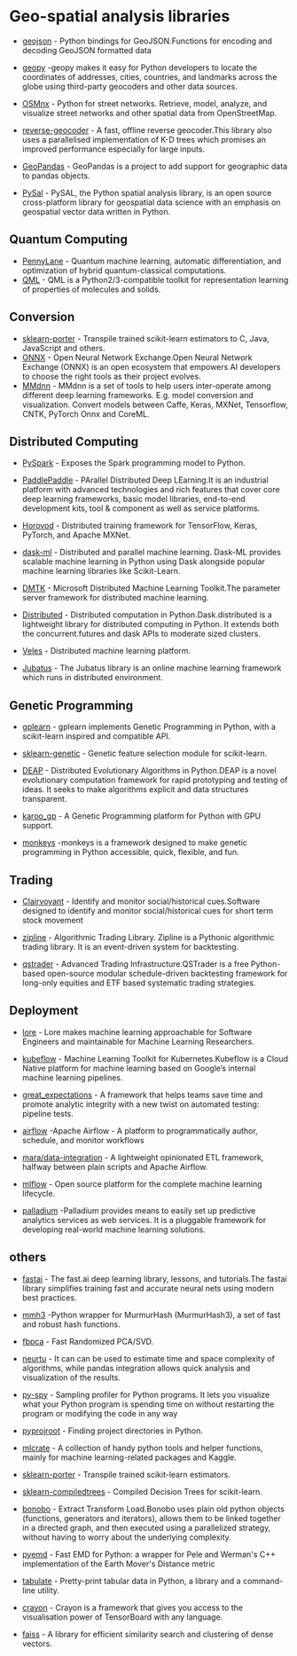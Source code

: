 
# Geo-spatial analysis libraries

- [geojson](https://github.com/frewsxcv/python-geojson) - Python bindings for GeoJSON.Functions for encoding and decoding GeoJSON formatted data

- [geopy](https://github.com/geopy/geopy) -geopy makes it easy for Python developers to locate the coordinates of addresses, cities, countries, and landmarks across the globe using third-party geocoders and other data sources.

- [OSMnx](https://github.com/gboeing/osmnx) -  Python for street networks. Retrieve, model, analyze, and visualize street networks and other spatial data from OpenStreetMap.

- [reverse-geocoder](https://github.com/thampiman/reverse-geocoder) - A fast, offline reverse geocoder.This library also uses a parallelised implementation of K-D trees which promises an improved performance especially for large inputs.

- [GeoPandas](https://github.com/geopandas/geopandas) - GeoPandas is a project to add support for geographic data to pandas objects. 
- [PySal](https://github.com/pysal/pysal) - PySAL, the Python spatial analysis library, is an open source cross-platform library for geospatial data science with an emphasis on geospatial vector data written in Python.

## Quantum Computing
* [PennyLane](https://github.com/XanaduAI/pennylane) - Quantum machine learning, automatic differentiation, and optimization of hybrid quantum-classical computations.
* [QML](https://github.com/qmlcode/qml) - QML is a Python2/3-compatible toolkit for representation learning of properties of molecules and solids.


## Conversion
* [sklearn-porter](https://github.com/nok/sklearn-porter) - Transpile trained scikit-learn estimators to C, Java, JavaScript and others.
* [ONNX](https://github.com/onnx/onnx) - Open Neural Network Exchange.Open Neural Network Exchange (ONNX) is an open ecosystem that empowers AI developers to choose the right tools as their project evolves.
* [MMdnn](https://github.com/Microsoft/MMdnn) -  MMdnn is a set of tools to help users inter-operate among different deep learning frameworks. E.g. model conversion and visualization. Convert models between Caffe, Keras, MXNet, Tensorflow, CNTK, PyTorch Onnx and CoreML.


## Distributed Computing
* [PySpark](https://spark.apache.org/docs/0.9.0/python-programming-guide.html) - Exposes the Spark programming model to Python. 

* [PaddlePaddle](https://github.com/PaddlePaddle/Paddle) - PArallel Distributed Deep LEarning.It is an industrial platform with advanced technologies and rich features that cover core deep learning frameworks, basic model libraries, end-to-end development kits, tool & component as well as service platforms.

* [Horovod](https://github.com/uber/horovod) - Distributed training framework for TensorFlow, Keras, PyTorch, and Apache MXNet.

* [dask-ml](https://github.com/dask/dask-ml) - Distributed and parallel machine learning. Dask-ML provides scalable machine learning in Python using Dask alongside popular machine learning libraries like Scikit-Learn.

* [DMTK](https://github.com/Microsoft/DMTK) - Microsoft Distributed Machine Learning Toolkit.The parameter server framework for distributed machine learning.

* [Distributed](https://github.com/dask/distributed) - Distributed computation in Python.Dask.distributed is a lightweight library for distributed computing in Python. It extends both the concurrent.futures and dask APIs to moderate sized clusters.

* [Veles](https://github.com/Samsung/veles) - Distributed machine learning platform.

* [Jubatus](https://github.com/jubatus/jubatus) - The Jubatus library is an online machine learning framework which runs in distributed environment.


## Genetic Programming
* [gplearn](https://github.com/trevorstephens/gplearn) - gplearn implements Genetic Programming in Python, with a scikit-learn inspired and compatible API.
* [sklearn-genetic](https://github.com/manuel-calzolari/sklearn-genetic) - Genetic feature selection module for scikit-learn.

* [DEAP](https://github.com/DEAP/deap) - Distributed Evolutionary Algorithms in Python.DEAP is a novel evolutionary computation framework for rapid prototyping and testing of ideas. It seeks to make algorithms explicit and data structures transparent. 

* [karoo_gp](https://github.com/kstaats/karoo_gp) - A Genetic Programming platform for Python with GPU support. 

* [monkeys](https://github.com/hchasestevens/monkeys) -monkeys is a framework designed to make genetic programming in Python accessible, quick, flexible, and fun.

## Trading

- [Clairvoyant](https://github.com/anfederico/Clairvoyant) - Identify and monitor social/historical cues.Software designed to identify and monitor social/historical cues for short term stock movement

- [zipline](https://github.com/quantopian/zipline) - Algorithmic Trading Library. Zipline is a Pythonic algorithmic trading library. It is an event-driven system for backtesting. 
- [qstrader](https://github.com/mhallsmoore/qstrader/) - Advanced Trading Infrastructure.QSTrader is a free Python-based open-source modular schedule-driven backtesting framework for long-only equities and ETF based systematic trading strategies.


## Deployment
- [lore](https://github.com/instacart/lore) - Lore makes machine learning approachable for Software Engineers and maintainable for Machine Learning Researchers.

- [kubeflow](https://github.com/kubeflow/kubeflow) - Machine Learning Toolkit for Kubernetes.Kubeflow is a Cloud Native platform for machine learning based on Google’s internal machine learning pipelines.

- [great_expectations](https://github.com/great-expectations/great_expectations) - A framework that helps teams save time and promote analytic integrity with a new twist on automated testing: pipeline tests.

- [airflow](https://github.com/apache/incubator-airflow) -Apache Airflow - A platform to programmatically author, schedule, and monitor workflows 

- [mara/data-integration](https://github.com/mara/data-integration) - A lightweight opinionated ETL framework, halfway between plain scripts and Apache Airflow.

- [mlflow](https://github.com/databricks/mlflow) - Open source platform for the complete machine learning lifecycle.

- [palladium](https://github.com/ottogroup/palladium) -Palladium provides means to easily set up predictive analytics services as web services. It is a pluggable framework for developing real-world machine learning solutions. 



## others
- [fastai](https://github.com/fastai/fastai) - The fast.ai deep learning library, lessons, and tutorials.The fastai library simplifies training fast and accurate neural nets using modern best practices. 

- [mmh3](https://github.com/hajimes/mmh3) -Python wrapper for MurmurHash (MurmurHash3), a set of fast and robust hash functions.

- [fbpca](https://github.com/facebook/fbpca) - Fast Randomized PCA/SVD.

- [neurtu](https://github.com/symerio/neurtu) - It can can be used to estimate time and space complexity of algorithms, while pandas integration allows quick analysis and visualization of the results.

- [py-spy](https://github.com/benfred/py-spy) - Sampling profiler for Python programs. It lets you visualize what your Python program is spending time on without restarting the program or modifying the code in any way

- [pyprojroot](https://github.com/chendaniely/pyprojroot) - Finding project directories in Python.

- [mlcrate](https://github.com/mxbi/mlcrate) - A collection of handy python tools and helper functions, mainly for machine learning-related packages and Kaggle.
- [sklearn-porter](https://github.com/nok/sklearn-porter) - Transpile trained scikit-learn estimators.

- [sklearn-compiledtrees](https://github.com/ajtulloch/sklearn-compiledtrees) - Compiled Decision Trees for scikit-learn.

- [bonobo](https://github.com/python-bonobo/bonobo) - Extract Transform Load.Bonobo uses plain old python objects (functions, generators and iterators), allows them to be linked together in a directed graph, and then executed using a parallelized strategy, without having to worry about the underlying complexity.

- [pyemd](https://github.com/wmayner/pyemd) - Fast EMD for Python: a wrapper for Pele and Werman's C++ implementation of the Earth Mover's Distance metric

- [tabulate](https://bitbucket.org/astanin/python-tabulate) - Pretty-print tabular data in Python, a library and a command-line utility.

- [crayon](https://github.com/torrvision/crayon) - Crayon is a framework that gives you access to the visualisation power of TensorBoard with any language. 

- [faiss](https://github.com/facebookresearch/faiss) - A library for efficient similarity search and clustering of dense vectors.

